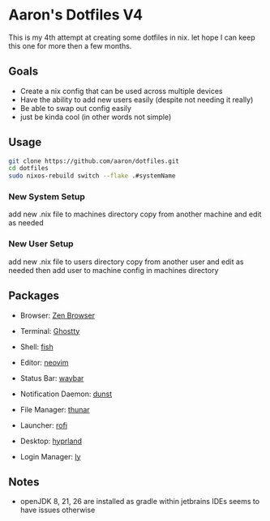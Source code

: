 # Aaron's Dotfiles V4 

This is my 4th attempt at creating some dotfiles in nix. let hope I can keep this one for more then a few months.

## Goals

- Create a nix config that can be used across multiple devices
- Have the ability to add new users easily (despite not needing it really)
- Be able to swap out config easily
- just be kinda cool (in other words not simple)

## Usage

```bash
git clone https://github.com/aaron/dotfiles.git
cd dotfiles
sudo nixos-rebuild switch --flake .#systemName
```

### New System Setup

add new .nix file to machines directory copy from another machine and edit as needed

### New User Setup

add new .nix file to users directory copy from another user and edit as needed then add user to machine config in machines directory

## Packages
<Standard packages used across the aaron user config on most machines>

- Browser: [Zen Browser](https://github.com/ZenBrowser)
- Terminal: [Ghostty](https://github.com/ghostty/ghostty)
- Shell: [fish](https://fishshell.com/)
- Editor: [neovim](https://neovim.io/)

- Status Bar: [waybar](https://github.com/swaywm/waybar)
- Notification Daemon: [dunst](https://dunst-project.org/)
- File Manager: [thunar](https://docs.xfce.org/xfce/thunar/start)
- Launcher: [rofi](https://github.com/adi1090x/rofi)
- Desktop: [hyprland](https://hyprland.org/)
- Login Manager: [ly](https://github.com/fairyglade/ly)


## Notes 

- openJDK 8, 21, 26 are installed as gradle within jetbrains IDEs seems to have issues otherwise
